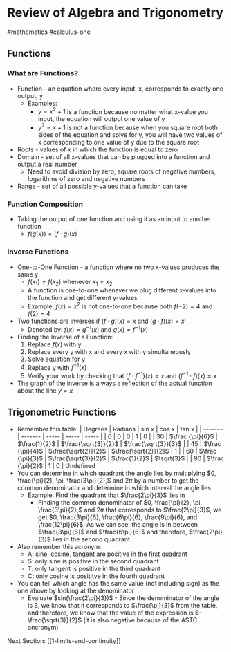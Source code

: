# Review of Algebra and Trigonometry
#mathematics #calculus-one

## Functions
### What are Functions?
 - Function - an equation where every input, x, corresponds to exactly one output, y
	 - Examples:
		 - $y = x^{2} + 1$ is a function because no matter what x-value you input, the equation will output one value of y
		 - $y^{2} = x + 1$ is not a function because when you square root both sides of the equation and solve for y, you will have two values of x corresponding to one value of y due to the square root
 - Roots - values of x in which the function is equal to zero
 - Domain - set of all x-values that can be plugged into a function and output a real number
	 - Need to avoid division by zero, square roots of negative numbers, logarithms of zero and negative numbers
 - Range - set of all possible y-values that a function can take
### Function Composition
 - Taking the output of one function and using it as an input to another function
	 - $f(g(x)) = (f \cdot g)(x)$
### Inverse Functions
 - One-to-One Function - a function where no two x-values produces the same y
	 - $f(x_{1}) \neq f(x_{2})$ whenever $x_{1} \neq x_{2}$
	 - A function is one-to-one whenever we plug different x-values into the function and get different y-values
	 - Example: $f(x) = x^2$ is not one-to-one because both $f(-2) = 4$ and $f(2) = 4$
 - Two functions are inverses if $(f \cdot g)(x) = x$ and $(g \cdot f)(x) = x$
	 - Denoted by: $f(x) = g^{-1}(x)$ and $g(x) = f^{-1}(x)$
 - Finding the Inverse of a Function:
	 1. Replace $f(x)$ with y
	 2. Replace every y with x and every x with y simultaneously
	 3. Solve equation for y
	 4. Replace y with $f^{-1}(x)$
	 5. Verify your work by checking that $(f \cdot f^{-1})(x) = x$ and $(f^{-1} \cdot f)(x) = x$
 - The graph of the inverse is always a reflection of the actual function about the line $y = x$

## Trigonometric Functions
 - Remember this table:
| Degrees | Radians | sin x | cos x | tan x |
| ------- | ------- | ----- | ----- | ----- |
| 0 | 0 | 0 | 1 | 0 |
| 30 | $\frac {\pi}{6}$ | $\frac{1}{2}$ | $\frac{\sqrt{3}}{2}$ | $\frac{\sqrt{3}}{3}$ |
| 45 | $\frac {\pi}{4}$ | $\frac{\sqrt{2}}{2}$ | $\frac{\sqrt{2}}{2}$ | 1 |
| 60 | $\frac {\pi}{3}$ | $\frac{\sqrt{3}}{2}$ | $\frac{1}{2}$ | $\sqrt{3}$ |
| 90 | $\frac {\pi}{2}$ | 1 | 0 | Undefined |
 - You can determine in which quadrant the angle lies by multiplying $0, \frac{\pi}{2}, \pi, \frac{3\pi}{2},$ and $2\pi$ by a number to get the common denominator and determine in which interval the angle lies
	 - Example: Find the quadrant that $\frac{2\pi}{3}$ lies in
		 - Finding the common denominator of $0, \frac{\pi}{2}, \pi, \frac{3\pi}{2},$ and $2\pi$ that corresponds to $\frac{2\pi}{3}$, we get $0, \frac{3\pi}{6}, \frac{6\pi}{6}, \frac{9\pi}{6}, and \frac{12\pi}{6}$. As we can see, the angle is in between $\frac{3\pi}{6}$ and $\frac{6\pi}{6}$ and therefore, $\frac{2\pi}{3}$ lies in the second quadrant.
 - Also remember this acronym:
	 - A: sine, cosine, tangent are positive in the first quadrant
	 - S: only sine is positive in the second quadrant
	 - T: only tangent is positive in the third quadrant
	 - C: only cosine is posititve in the fourth quadrant
 - You can tell which angle has the same value (not including sign) as the one above by looking at the denominator
	 - Evaluate $sin(\frac{2\pi}{3})$ - Since the denominator of the angle is 3, we know that it corresponds to $\frac{\pi}{3}$ from the table, and therefore, we know that the value of the expression is $-\frac{\sqrt{3}}{2}$ (it is also negative because of the ASTC ancronym)

Next Section: [[1-limits-and-continuity]]
